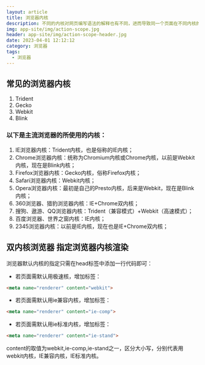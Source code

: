 ```yaml
---
layout: article
title: 浏览器内核
description: 不同的内核对网页编写语法的解释也有不同，进而导致同一个页面在不同内核的浏览器下显示出来的效果也会有所出入，这也是作为一个前端工程师需要了解不同浏览器所使用的内核和各种兼容性问题。\n浏览器内核是浏览器的核心，也叫“渲染引擎”，解释html并渲染绘制。\n浏览器内核决定了浏览器该如何显示网页内容以及页面的格式信息。\n不同的浏览器内核对网页的语法解释也不同，因此网页开发者需要在不同内核的浏览器中测试网页的渲染效果
img: app-site/img/action-scope.jpg
header: app-site/img/action-scope-header.jpg
date: 2023-04-01 12:12:12
category: 浏览器
tags:
  - 浏览器
---
```


## 常见的浏览器内核

1. Trident
2. Gecko
3. Webkit
4. Blink

### 以下是主流浏览器的所使用的内核：

1. IE浏览器内核：Trident内核，也是俗称的IE内核； 
2. Chrome浏览器内核：统称为Chromium内核或Chrome内核，以前是Webkit内核，现在是Blink内核； 
3. Firefox浏览器内核：Gecko内核，俗称Firefox内核； 
4. Safari浏览器内核：Webkit内核； 
5. Opera浏览器内核：最初是自己的Presto内核，后来是Webkit，现在是Blink内核； 
6. 360浏览器、猎豹浏览器内核：IE+Chrome双内核； 
7. 搜狗、遨游、QQ浏览器内核：Trident（兼容模式）+Webkit（高速模式）； 
8. 百度浏览器、世界之窗内核：IE内核； 
9. 2345浏览器内核：以前是IE内核，现在也是IE+Chrome双内核；


## 双内核浏览器 指定浏览器内核渲染

浏览器默认内核的指定只需在head标签中添加一行代码即可：

- 若页面需默认用极速核，增加标签：
```html
<meta name="renderer" content="webkit">
```

- 若页面需默认用ie兼容内核，增加标签：
```html
<meta name="renderer" content="ie-comp">
```

- 若页面需默认用ie标准内核，增加标签：
```html
<meta name="renderer" content="ie-stand">
```

content的取值为webkit,ie-comp,ie-stand之一，区分大小写，分别代表用webkit内核，IE兼容内核，IE标准内核。